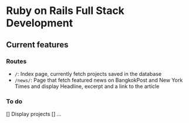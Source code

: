 # Ruby on Rails Full Stack Development

## Current features

### Routes

* `/`: Index page, currently fetch projects saved in the database
* `/news/`: Page that fetch featured news on BangkokPost and New York Times and display Headline, excerpt and a link to the article

### To do
[] Display projects
[] ...

